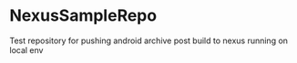 # NexusSampleRepo

Test repository for pushing android archive post build to nexus running on local env
